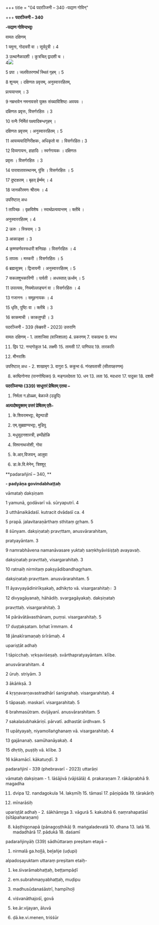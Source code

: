 +++
title = "04 पदरञ्जिनी – 340 -पद्याण गोविन्"

+++
**पदरञ्जिनी – 340**

**-पद्याण गोविन्दभट्टः**

वामतः दक्षिणम्

1 यमुना, गोदावरी वा । सूर्यपुत्री ।  4

3 उत्थानैकादशी । कुत्रचित् द्वादशी च ।  
4![](magazine_images/img-1677584542P.JPG)

5 प्रपा । जलवितरणार्थं स्थितं गृहम् ।  5

8 शून्यम् । दक्षिणतः प्रवृत्तम्, अनुस्वाररहितम्,

 प्रत्ययान्तम् ।  3

9 नम्रभावेन नमनावसरे युक्तः संख्याविशिष्टः अवयवः ।

दक्षिणतः प्रवृत्तः, विसर्गरहितः ।   3

10 रत्नैः निर्मितं पक्ष्यादिबन्धगृहम् ।

 दक्षिणतः प्रवृत्तम् । अनुस्वाररहितम् । 5

11 आयव्ययादिनिरीक्षकः, अधिकृतो वा । विसर्गरहितः। 3

12 दिव्यगायनः, हाहादिः । स्वर्गगायकः । दक्षिणतः

 प्रवृत्तः । विसर्गरहितः ।  3

14 पारावातावस्थानम्, पुंसि । विसर्गरहितः ।  5

17 दुष्टक्षतम् । बृहत् ईर्म्मम् ।  4

18 जानकीरमणः श्रीरामः ।     4

उपरिष्टात् अधः

1 तापिच्छः । वृक्षविशेषः । स्वार्थप्रत्ययान्तम् । क्लीबे ।

  अनुस्वाररहितम् ।  4

2 ऊरुः । स्त्रियाम् ।  3

3 आकाङ्क्षा ।  3

4 कृष्णवर्णवस्त्रधारी शनिग्रहः । विसर्गरहितः । 4

5 तापसः । मस्करी । विसर्गरहितः ।   5

6 ब्रह्मसूत्रम् । द्विजायनी । अनुस्वाररहितम् । 5

7 सकलशुभकारिणी । पार्वती । अधस्तात् ऊर्ध्वम् ।  5

11 उपात्ययः, नियमोल्लङ्घनं वा । विसर्गरहितः ।  4

13 गजाननः । समूहनायकः ।   4

15 धृतिः, पुष्टिः वा । क्लीबे ।  3

16 काकमाची । काकतुण्डी ।  3

पदरञ्जिनी - 339 (फेब्रवरी - 2023) उत्तराणि

वामतः दक्षिणम् - 1. लाशाजिवा (वाजिशाला) 4. प्रकरणम् 7. राकाप्रभा 9. मगध

11. द्विप 12. नन्दगोकुल 14. लक्ष्मीः  15. तामसी  17. पाणिपाद 19. तारकारिः

20. मीनराशिः

उपरिष्टात् अधः - 2. शाखामृग  3. वागुरा  5. ककुभा 6. णंरहपतासी (सीतापहरणम्)

8. काष्ठिगोनपा (पानगोष्ठिका)  9. मङ्गलदेवता 10. धन 13. लता 16. मदधारा 17. पादुका 18. दशमी

**पदरञ्जिन्याः (339) साधूत्तरं प्रेषितम् एतया –**

1.  निर्मला ग.होळ्ळा, बेळञ्जे (उडुपि)

**अल्पदोषयुक्तम् उत्तरं प्रेषितम् एतैः-**

1. के.शिवरामभट्टः, बेट्टम्पाडी

2. एम्.सुब्रह्मण्यभट्टः, मुडिपु

3. मधुसूदनशास्त्री, हम्पीहोळि

4. विश्वनाथजोशी, गोवा

5. के.आर्.विजयन्, आलुवा

6. डा.के.वि.मेनेन्, त्रिश्शूर्



**padarañjinī – 340, **

**- padyāṇa govindabhaṭṭaḥ**

vāmataḥ dakṣiṇam

1 yamunā, godāvarī vā. sūryaputrī. 4

3 utthānaikādaśī. kutracit dvādaśī ca.  4

5 prapā. jalavitaraṇārthaṃ sthitaṃ gṛham. 5

8 śūnyam. dakṣiṇataḥ pravṛttam, anusvārarahitam,


pratyayāntam. 3

9 namrabhāvena namanāvasare yuktaḥ saṃkhyāviśiṣṭaḥ avayavaḥ.

dakṣiṇataḥ pravṛttaḥ, visargarahitaḥ.  3

10 ratnaiḥ nirmitaṃ pakṣyādibandhagṛham.

 dakṣiṇataḥ pravṛttam. anusvārarahitam. 5

11 āyavyayādinirīkṣakaḥ, adhikṛto vā. visargarahitaḥ। 3

12 divyagāyanaḥ, hāhādiḥ. svargagāyakaḥ. dakṣiṇataḥ

 pravṛttaḥ. visargarahitaḥ.  3

14 pārāvātāvasthānam, puṃsi. visargarahitaḥ.  5

17 duṣṭakṣatam. bṛhat īrmmam. 4

18 jānakīramaṇaḥ śrīrāmaḥ.  4

upariṣṭāt adhaḥ

1 tāpicchaḥ. vṛkṣaviśeṣaḥ. svārthapratyayāntam. klībe.

  anusvārarahitam. 4

2 ūruḥ. striyām. 3

3 ākāṅkṣā. 3

4 kṛṣṇavarṇavastradhārī śanigrahaḥ. visargarahitaḥ. 4

5 tāpasaḥ. maskarī. visargarahitaḥ.  5

6 brahmasūtram. dvijāyanī. anusvārarahitam. 5

7 sakalaśubhakāriṇī. pārvatī. adhastāt ūrdhvam. 5

11 upātyayaḥ, niyamollaṅghanaṃ vā. visargarahitaḥ.  4

13 gajānanaḥ. samūhanāyakaḥ.  4

15 dhṛtiḥ, puṣṭiḥ vā. klībe. 3

16 kākamācī. kākatuṇḍī. 3

padarañjinī - 339 (phebravarī - 2023) uttarāṇi

vāmataḥ dakṣiṇam - 1. lāśājivā (vājiśālā) 4. prakaraṇam 7. rākāprabhā 9. magadha

11. dvipa 12. nandagokula 14. lakṣmīḥ  15. tāmasī  17. pāṇipāda 19. tārakāriḥ

20. mīnarāśiḥ

upariṣṭāt adhaḥ - 2. śākhāmṛga  3. vāgurā  5. kakubhā
6. ṇaṃrahapatāsī (sītāpaharaṇam)

8. kāṣṭhigonapā (pānagoṣṭhikā)  9. maṅgaladevatā 10. dhana 13. latā 16. madadhārā 17. pādukā 18. daśamī

padarañjinyāḥ (339) sādhūttaraṃ preṣitam etayā –

1. nirmalā ga.hoḻḻā, beḻañje (uḍupi)

alpadoṣayuktam uttaraṃ preṣitam etaiḥ-

1. ke.śivarāmabhaṭṭaḥ, beṭṭampāḍī

2. em.subrahmaṇyabhaṭṭaḥ, muḍipu

3. madhusūdanaśāstrī, hampīhoḻi

4. viśvanāthajośī, govā

5. ke.ār.vijayan, āluvā

6. ḍā.ke.vi.menen, triśśūr
